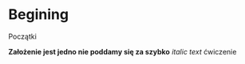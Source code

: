 # Begining
Początki<p>
  <b>Założenie jest jedno nie poddamy się za szybko</b>
*italic text* ćwiczenie
